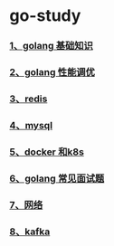 # go-study





### [1、golang 基础知识](./golang基础知识.md)

### [2、golang 性能调优](./golang性能调优.md)

### [3、redis](./redis.md)

### [4、mysql](./mysql.md)

### [5、docker 和k8s](./docker和k8s.md)

### [6、golang 常见面试题](./golang常见面试题.md)

### [7、网络](./网络.md)

### [8、kafka](./kafka.md)
